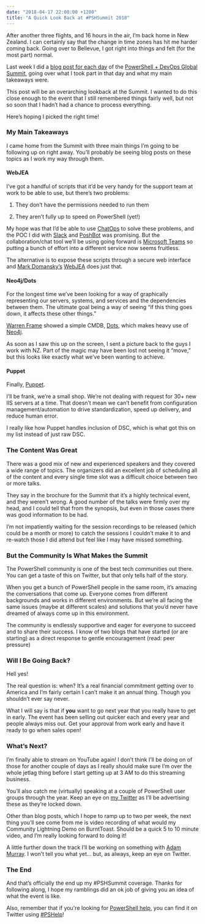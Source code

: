 ```yaml
---
date: "2018-04-17 22:00:00 +1200"
title: "A Quick Look Back at #PSHSummit 2018"
---
```


After another three flights, and 16 hours in the air, I’m back home in New
Zealand. I can certainly say that the change in time zones has hit me harder
coming back. Going over to Bellevue, I got right into things and felt (for the
most part) normal.

Last week I did a [blog post for each day](https://king.geek.nz/tags/#pshsummit)
of the [PowerShell + DevOps Global
Summit](https://powershelldevopsglobalsummit2018.sched.com), going over what I
took part in that day and what my main takeaways were.

This post will be an overarching lookback at the Summit. I wanted to do this
close enough to the event that I still remembered things fairly well, but not so
soon that I hadn’t had a chance to process everything.

Here’s hoping I picked the right time!

### My Main Takeaways

I came home from the Summit with three main things I’m going to be following up
on right away. You’ll probably be seeing blog posts on these topics as I work my
way through them.

#### WebJEA

I’ve got a handful of scripts that it’d be very handy for the support team at
work to be able to use, but there’s two problems:

1.  They don’t have the permissions needed to run them

2.  They aren’t fully up to speed on PowerShell (yet!)

My hope was that I’d be able to use
[ChatOps](https://docs.stackstorm.com/chatops/chatops.html) to solve these
problems, and the POC I did with [Slack](https://slack.com) and
[PoshBot](https://github.com/poshbotio/PoshBot) was promising. But the
collaboration/chat tool we’ll be using going forward is [Microsoft
Teams](https://products.office.com/en-us/microsoft-teams/group-chat-software) so
putting a bunch of effort into a different service now seems fruitless.

The alternative is to expose these scripts through a secure web interface and
[Mark Domansky’s](http://twitter.com/markdomansky)
[WebJEA](https://github.com/markdomansky/WebJEA) does just that.

#### Neo4j/Dots

For the longest time we’ve been looking for a way of graphically representing
our servers, systems, and services and the dependencies between them. The
ultimate goal being a way of seeing “if this thing goes down, it affects these
other things.”

[Warren Frame](https://twitter.com/psCookieMonster) showed a simple CMDB,
[Dots](https://github.com/RamblingCookieMonster/Dots), which makes heavy use of
[Neo4j](https://neo4j.com/).

As soon as I saw this up on the screen, I sent a picture back to the guys I work
with NZ. Part of the magic may have been lost not seeing it “move,” but this
looks like exactly what we’ve been wanting to achieve.

#### Puppet

Finally, [Puppet](https://puppet.com/).

I’ll be frank, we’re a small shop. We’re not dealing with request for 30+ new
IIS servers at a time. That doesn’t mean we can’t benefit from configuration
management/automation to drive standardization, speed up delivery, and reduce
human error.

I really like how Puppet handles inclusion of DSC, which is what got this on my
list instead of just raw DSC.

### The Content Was Great

There was a good mix of new and experienced speakers and they covered a wide
range of topics. The organizers did an excellent job of scheduling all of the
content and every single time slot was a difficult choice between two or more
talks.

They say in the brochure for the Summit that it’s a highly technical event, and
they weren’t wrong. A good number of the talks were firmly over my head, and I
could tell that from the synopsis, but even in those cases there was good
information to be had.

I’m not impatiently waiting for the session recordings to be released (which
could be a month or more) to catch the sessions I couldn’t make it to and
re-watch those I did attend but feel like I may have missed something.

### But the Community Is What Makes the Summit

The PowerShell community is one of the best tech communities out there. You can
get a taste of this on Twitter, but that only tells half of the story.

When you get a bunch of PowerShell people in the same room, it’s amazing the
conversations that come up. Everyone comes from different backgrounds and works
in different environments. But we’re all facing the same issues (maybe at
different scales) and solutions that you’d never have dreamed of always come up
in this environment.

The community is endlessly supportive and eager for everyone to succeed and to
share their success. I know of two blogs that have started (or are starting) as
a direct response to gentle encouragement (read: peer pressure)

### Will I Be Going Back?

Hell yes!

The real question is: when? It’s a real financial commitment getting over to
America and I’m fairly certain I can’t make it an annual thing. Though you
shouldn’t ever say never.

What I will say is that if **you** want to go next year that you really have to
get in early. The event has been selling out quicker each and every year and
people always miss out. Get your approval from work early and have it ready to
go when sales open!

### What’s Next?

I’m finally able to stream on YouTube again! I don’t think I’ll be doing on of
those for another couple of days as I really should make sure I’m over the whole
jetlag thing before I start getting up at 3 AM to do this streaming business.

You’ll also catch me (virtually) speaking at a couple of PowerShell user groups
through the year. Keep an eye on [my Twitter](https://twitter.com/WindosNZ) as
I’ll be advertising these as they’re locked down.

Other than blog posts, which I hope to ramp up to two per week, the next thing
you’ll see come from me is video recording of what would my Community Lightning
Demo on BurntToast. Should be a quick 5 to 10 minute video, and I’m really
looking forward to doing it!

A little further down the track I’ll be working on something with [Adam
Murray](https://twitter.com/muzzar78). I won’t tell you what yet… but, as
always, keep an eye on Twitter.

### The End

And that’s officially the end up my \#PSHSummit coverage. Thanks for following
along, I hope my ramblings did an ok job of giving you an idea of what the event
is like.

Also, remember that if you're looking for [PowerShell
help](https://king.geek.nz/2018/03/20/pshelp-twitter/), you can find it on
Twitter using
[\#PSHelp](https://twitter.com/search?f=tweets&vertical=default&q=%23pshelp&src=typd)!
